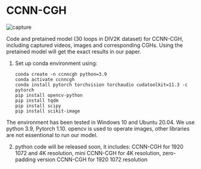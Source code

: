 # CCNN-CGH

![capture](https://user-images.githubusercontent.com/57349703/173181176-ffaf9eb5-addc-4b95-bb6d-ecd2252f09ea.png)


Code and pretained model (30 loops in DIV2K dataset) for CCNN-CGH, including captured videos, images and corresponding CGHs. Using the pretained model will get the exact results in our paper. 


1. Set up conda environment using:

       conda create -n ccnncgh python=3.9
       conda activate ccnncgh
       conda install pytorch torchvision torchaudio cudatoolkit=11.3 -c pytorch
       pip install opencv-python
       pip install tqdm
       pip install scipy
       pip install scikit-image
             

The environment has been tested in Windows 10 and Ubuntu 20.04. We use python 3.9, Pytorch 1.10. opencv is used to operate images, other libraries are not essentional to run our model.

2. python code will be released soon, it includes: CCNN-CGH for 1920 1072 and 4K resolution, mini CCNN-CGH for 4K resolution, zero-padding version CCNN-CGH for 1920 1072 resolution
